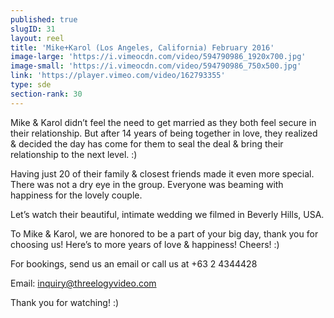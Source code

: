 ```yaml
---
published: true
slugID: 31
layout: reel
title: 'Mike+Karol (Los Angeles, California) February 2016'
image-large: 'https://i.vimeocdn.com/video/594790986_1920x700.jpg'
image-small: 'https://i.vimeocdn.com/video/594790986_750x500.jpg'
link: 'https://player.vimeo.com/video/162793355'
type: sde
section-rank: 30
---
```

Mike & Karol didn’t feel the need to get married as they both feel secure in their relationship. But after 14 years of being together in love, they realized & decided the day has come for them to seal the deal & bring their relationship to the next level. :)

Having just 20 of their family & closest friends made it even more special. There was not a dry eye in the group. Everyone was beaming with happiness for the lovely couple.

Let’s watch their beautiful, intimate wedding we filmed in Beverly Hills, USA.

To Mike & Karol, we are honored to be a part of your big day, thank you for choosing us! Here’s to more years of love & happiness! Cheers! :)

For bookings, send us an email or call us at +63 2 4344428

Email: inquiry@threelogyvideo.com

Thank you for watching! :)
